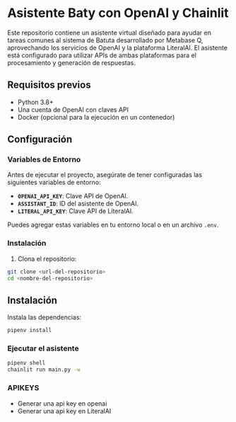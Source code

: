 # Asistente Baty con OpenAI y Chainlit

Este repositorio contiene un asistente virtual diseñado para ayudar en tareas comunes al sistema de Batuta desarrollado por Metabase Q, aprovechando los servicios de OpenAI y la plataforma LiteralAI. El asistente está configurado para utilizar APIs de ambas plataformas para el procesamiento y generación de respuestas.

## Requisitos previos

- Python 3.8+
- Una cuenta de OpenAI con claves API
- Docker (opcional para la ejecución en un contenedor)

## Configuración

### Variables de Entorno

Antes de ejecutar el proyecto, asegúrate de tener configuradas las siguientes variables de entorno:

- **`OPENAI_API_KEY`**: Clave API de OpenAI.
- **`ASSISTANT_ID`**: ID del asistente de OpenAI.
- **`LITERAL_API_KEY`**: Clave API de LiteralAI.

Puedes agregar estas variables en tu entorno local o en un archivo `.env`.

### Instalación

1. Clona el repositorio:

```bash
git clone <url-del-repositorio>
cd <nombre-del-repositorio>
```

## Instalación

Instala las dependencias:
```bash
pipenv install
```

### Ejecutar el asistente
```bash
pipenv shell
chainlit run main.py -w
```

### APIKEYS
- Generar una api key en openai
- Generar una api key en LiteralAI
